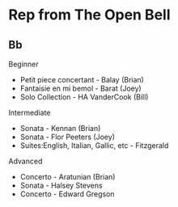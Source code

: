 # Rep from The Open Bell

## Bb

Beginner

* Petit piece concertant - Balay (Brian)
* Fantaisie en mi bemol - Barat (Joey)
* Solo Collection - HA VanderCook (Bill)

Intermediate

* Sonata - Kennan (Brian)
* Sonata - Flor Peeters (Joey)
* Suites:English, Italian, Gallic, etc - Fitzgerald

Advanced

* Concerto - Aratunian (Brian)
* Sonata - Halsey Stevens
* Concerto - Edward Gregson
